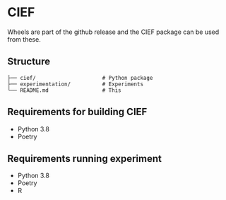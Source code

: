 # CIEF

Wheels are part of the github release and the CIEF package can be used from these.

## Structure 
```
├── cief/           	      # Python package
├── experimentation/          # Experiments
└── README.md                 # This
```

## Requirements for building CIEF

- Python 3.8
- Poetry
 
## Requirements running experiment

- Python 3.8
- Poetry
- R 
